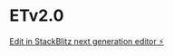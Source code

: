 # ETv2.0

[Edit in StackBlitz next generation editor ⚡️](https://stackblitz.com/~/github.com/bharatvyb/ETv2.0)